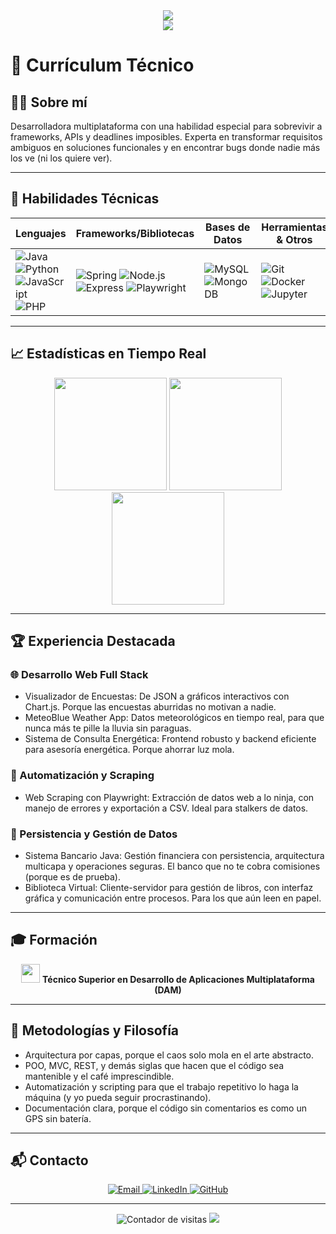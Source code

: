 <div align="center">
  <img src="https://readme-typing-svg.herokuapp.com/?font=Fira+Code&size=32&pause=1000&color=F700FF&center=true&vCenter=true&width=900&lines=Holly+Redfield+%7C+Desarrolladora+Multiplataforma;Java%2C+Python%2C+JavaScript%2C+Web%2C+Automatizaci%C3%B3n+y+m%C3%A1s;El+arte+de+convertir+caf%C3%A9+en+c%C3%B3digo+%F0%9F%8D%B5" />
</div>

<div align="center">
  <img src="https://capsule-render.vercel.app/api?type=waving&color=gradient&height=120&section=header"/>
</div>

# 💼 Currículum Técnico

## 👩‍💻 Sobre mí

Desarrolladora multiplataforma con una habilidad especial para sobrevivir a frameworks, APIs y deadlines imposibles. Experta en transformar requisitos ambiguos en soluciones funcionales y en encontrar bugs donde nadie más los ve (ni los quiere ver).

---

## 🚀 Habilidades Técnicas

<div align="center">

| Lenguajes         | Frameworks/Bibliotecas | Bases de Datos | Herramientas & Otros |
|-------------------|-----------------------|----------------|----------------------|
| ![Java](https://img.shields.io/badge/Java-ED8B00?style=for-the-badge&logo=openjdk&logoColor=white) ![Python](https://img.shields.io/badge/Python-3776AB?style=for-the-badge&logo=python&logoColor=white) ![JavaScript](https://img.shields.io/badge/JavaScript-F7DF1E?style=for-the-badge&logo=javascript&logoColor=black) ![PHP](https://img.shields.io/badge/PHP-777BB4?style=for-the-badge&logo=php&logoColor=white) | ![Spring](https://img.shields.io/badge/Spring-6DB33F?style=for-the-badge&logo=spring&logoColor=white) ![Node.js](https://img.shields.io/badge/Node.js-339933?style=for-the-badge&logo=nodedotjs&logoColor=white) ![Express](https://img.shields.io/badge/Express-000000?style=for-the-badge&logo=express&logoColor=white) ![Playwright](https://img.shields.io/badge/Playwright-45ba4b?style=for-the-badge&logo=playwright&logoColor=white) | ![MySQL](https://img.shields.io/badge/MySQL-00000F?style=for-the-badge&logo=mysql&logoColor=white) ![MongoDB](https://img.shields.io/badge/MongoDB-47A248?style=for-the-badge&logo=mongodb&logoColor=white) | ![Git](https://img.shields.io/badge/Git-F05032?style=for-the-badge&logo=git&logoColor=white) ![Docker](https://img.shields.io/badge/Docker-2496ED?style=for-the-badge&logo=docker&logoColor=white) ![Jupyter](https://img.shields.io/badge/Jupyter-F37626?style=for-the-badge&logo=jupyter&logoColor=white) |
</div>

---

## 📈 Estadísticas en Tiempo Real

<div align="center">
  <img src="https://github-readme-stats.vercel.app/api?username=hollyredfield&show_icons=true&theme=radical&hide_border=true" height="180"/>
  <img src="https://github-readme-stats.vercel.app/api/top-langs/?username=hollyredfield&layout=compact&theme=radical&hide_border=true" height="180"/>
  <img src="https://streak-stats.demolab.com?user=hollyredfield&theme=radical&hide_border=true" height="180"/>
</div>

---

## 🏆 Experiencia Destacada

### 🌐 Desarrollo Web Full Stack
- Visualizador de Encuestas: De JSON a gráficos interactivos con Chart.js. Porque las encuestas aburridas no motivan a nadie.
- MeteoBlue Weather App: Datos meteorológicos en tiempo real, para que nunca más te pille la lluvia sin paraguas.
- Sistema de Consulta Energética: Frontend robusto y backend eficiente para asesoría energética. Porque ahorrar luz mola.

### 🤖 Automatización y Scraping
- Web Scraping con Playwright: Extracción de datos web a lo ninja, con manejo de errores y exportación a CSV. Ideal para stalkers de datos.

### 💾 Persistencia y Gestión de Datos
- Sistema Bancario Java: Gestión financiera con persistencia, arquitectura multicapa y operaciones seguras. El banco que no te cobra comisiones (porque es de prueba).
- Biblioteca Virtual: Cliente-servidor para gestión de libros, con interfaz gráfica y comunicación entre procesos. Para los que aún leen en papel.

---

## 🎓 Formación

<div align="center">
  <img src="https://img.icons8.com/color/48/000000/graduation-cap.png" width="30px"/>
  <b>Técnico Superior en Desarrollo de Aplicaciones Multiplataforma (DAM)</b>
</div>

---

## 🧠 Metodologías y Filosofía

- Arquitectura por capas, porque el caos solo mola en el arte abstracto.
- POO, MVC, REST, y demás siglas que hacen que el código sea mantenible y el café imprescindible.
- Automatización y scripting para que el trabajo repetitivo lo haga la máquina (y yo pueda seguir procrastinando).
- Documentación clara, porque el código sin comentarios es como un GPS sin batería.

---

## 📬 Contacto

<div align="center">
  <a href="mailto:tucorreo@ejemplo.com">
    <img src="https://img.shields.io/badge/Email-D14836?style=for-the-badge&logo=gmail&logoColor=white" alt="Email" />
  </a>
  <a href="https://www.linkedin.com/in/tuusuario/">
    <img src="https://img.shields.io/badge/LinkedIn-0077B5?style=for-the-badge&logo=linkedin&logoColor=white" alt="LinkedIn" />
  </a>
  <a href="https://github.com/hollyredfield">
    <img src="https://img.shields.io/badge/GitHub-100000?style=for-the-badge&logo=github&logoColor=white" alt="GitHub" />
  </a>
</div>

---

<div align="center">
  <img src="https://komarev.com/ghpvc/?username=hollyredfield&label=Visitas+al+perfil&color=brightgreen" alt="Contador de visitas"/>
  <img src="https://capsule-render.vercel.app/api?type=waving&color=gradient&height=100&section=footer"/>
</div>
